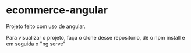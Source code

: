 # ecommerce-angular
Projeto feito com uso de angular.

Para visualizar o projeto, faça o clone desse repositório, dê o npm install e em seguida o "ng serve"
